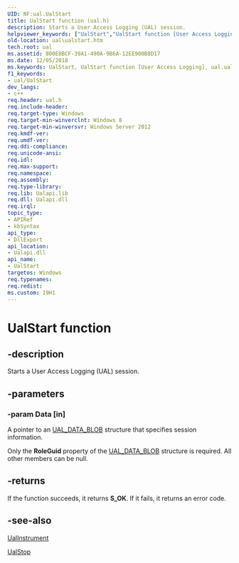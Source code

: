 ```yaml
---
UID: NF:ual.UalStart
title: UalStart function (ual.h)
description: Starts a User Access Logging (UAL) session.helpviewer_keywords: ["UalStart","UalStart function [User Access Logging]","ual.ualstart","ual/UalStart"]
old-location: ual\ualstart.htm
tech.root: ual
ms.assetid: 800E8BCF-39A1-490A-9B6A-12EE900B8D17
ms.date: 12/05/2018
ms.keywords: UalStart, UalStart function [User Access Logging], ual.ualstart, ual/UalStart
f1_keywords:
- ual/UalStart
dev_langs:
- c++
req.header: ual.h
req.include-header: 
req.target-type: Windows
req.target-min-winverclnt: Windows 8
req.target-min-winversvr: Windows Server 2012
req.kmdf-ver: 
req.umdf-ver: 
req.ddi-compliance: 
req.unicode-ansi: 
req.idl: 
req.max-support: 
req.namespace: 
req.assembly: 
req.type-library: 
req.lib: Ualapi.lib
req.dll: Ualapi.dll
req.irql: 
topic_type:
- APIRef
- kbSyntax
api_type:
- DllExport
api_location:
- Ualapi.dll
api_name:
- UalStart
targetos: Windows
req.typenames: 
req.redist: 
ms.custom: 19H1
---
```


# UalStart function


## -description


Starts a User Access Logging (UAL) session.


## -parameters




### -param Data [in]

A pointer to an <a href="https://docs.microsoft.com/windows/desktop/api/ual/ns-ual-ual_data_blob">UAL_DATA_BLOB</a> structure that specifies session information.

Only the <b>RoleGuid</b> property of the <a href="https://docs.microsoft.com/windows/desktop/api/ual/ns-ual-ual_data_blob">UAL_DATA_BLOB</a> structure is required. All other members can be null.


## -returns



If the function succeeds, it returns <b>S_OK</b>. If it fails, it returns an error code.




## -see-also




<a href="https://docs.microsoft.com/previous-versions/windows/desktop/api/ual/nf-ual-ualinstrument">UalInstrument</a>



<a href="https://docs.microsoft.com/previous-versions/windows/desktop/api/ual/nf-ual-ualstop">UalStop</a>
 

 

